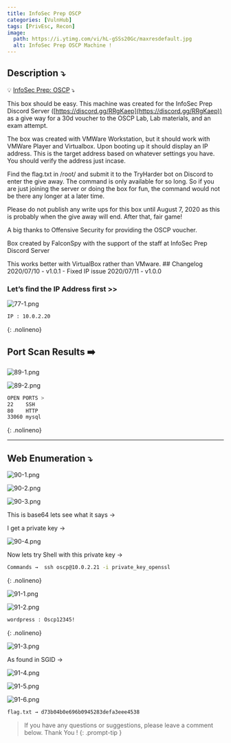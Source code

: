 ```yaml
---
title: InfoSec Prep OSCP
categories: [VulnHub]
tags: [PrivEsc, Recon]
image:
  path: https://i.ytimg.com/vi/hL-gSSs20Gc/maxresdefault.jpg
  alt: InfoSec Prep OSCP Machine !
---
```



## **Description ⤵️**


💡 [InfoSec Prep: OSCP](https://vulnhub.com/entry/infosec-prep-oscp,508/) ⤵️

This box should be easy. This machine was created for the InfoSec Prep Discord Server ([https://discord.gg/RRgKaep](https://discord.gg/RRgKaep)) as a give way for a 30d voucher to the OSCP Lab, Lab materials, and an exam attempt.

The box was created with VMWare Workstation, but it should work with VMWare Player and Virtualbox. Upon booting up it should display an IP address. This is the target address based on whatever settings you have. You should verify the address just incase.

Find the flag.txt in /root/ and submit it to the TryHarder bot on Discord to enter the give away. The command is only available for so long. So if you are just joining the server or doing the box for fun, the command would not be there any longer at a later time.

Please do not publish any write ups for this box until August 7, 2020 as this is probably when the give away will end. After that, fair game!

A big thanks to Offensive Security for providing the OSCP voucher.

Box created by FalconSpy with the support of the staff at InfoSec Prep Discord Server

This works better with VirtualBox rather than VMware. ## Changelog 2020/07/10 - v1.0.1 - Fixed IP issue 2020/07/11 - v1.0.0



### **Let’s find the IP Address first >>**

![77-1.png](/Vulnhub-Files/img/Infosec_prep_OSCP/77-1.png)

```bash
IP : 10.0.2.20
```
{: .nolineno}

## Port Scan Results ➡️

![89-1.png](/Vulnhub-Files/img/Infosec_prep_OSCP/89-1.png)

![89-2.png](/Vulnhub-Files/img/Infosec_prep_OSCP/89-2.png)

```bash
OPEN PORTS >
22    SSH
80    HTTP
33060 mysql
```
{: .nolineno}

---

## Web Enumeration ⤵️

![90-1.png](/Vulnhub-Files/img/Infosec_prep_OSCP/90-1.png)

![90-2.png](/Vulnhub-Files/img/Infosec_prep_OSCP/90-2.png)

![90-3.png](/Vulnhub-Files/img/Infosec_prep_OSCP/90-3.png)

This is base64 lets see what it says →

I get a private key →

![90-4.png](/Vulnhub-Files/img/Infosec_prep_OSCP/90-4.png)

Now lets try Shell with this private key →

```bash
Commands →  ssh oscp@10.0.2.21 -i private_key_openssl
```
{: .nolineno}

![91-1.png](/Vulnhub-Files/img/Infosec_prep_OSCP/91-1.png)

![91-2.png](/Vulnhub-Files/img/Infosec_prep_OSCP/91-2.png)

```bash
wordpress : Oscp12345!
```
{: .nolineno}

![91-3.png](/Vulnhub-Files/img/Infosec_prep_OSCP/91-3.png)

As found in SGID →

![91-4.png](/Vulnhub-Files/img/Infosec_prep_OSCP/91-4.png)

![91-5.png](/Vulnhub-Files/img/Infosec_prep_OSCP/91-5.png)

![91-6.png](/Vulnhub-Files/img/Infosec_prep_OSCP/91-6.png)

```bash
flag.txt → d73b04b0e696b0945283defa3eee4538
```

> If you have any questions or suggestions, please leave a comment below.
Thank You ! 
{: .prompt-tip }
